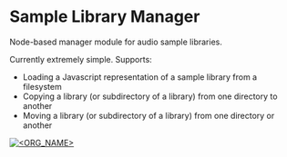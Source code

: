 # Sample Library Manager

Node-based manager module for audio sample libraries.

Currently extremely simple. Supports:
* Loading a Javascript representation of a sample library from a filesystem
* Copying a library (or subdirectory of a library) from one directory to another
* Moving a library (or subdirectory of a library) from one directory or another

[![<ORG_NAME>](https://circleci.com/gh/oletizi/sample-library-manager/tree/main.svg?style=shield)](https://circleci.com/gh/oletizi/sample-library-manager?branch=main)